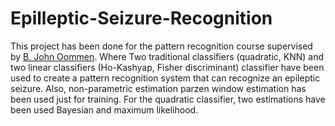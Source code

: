 # Epilleptic-Seizure-Recognition
This project has been done for the pattern recognition course supervised by [B. John Oommen](https://people.scs.carleton.ca/~oommen/). Where Two traditional classifiers (quadratic, KNN) and two linear classifiers (Ho-Kashyap, Fisher discriminant) classifier have been used to create a pattern recognition system that can recognize an epileptic seizure. Also, non-parametric estimation parzen window estimation has been used just for training. For the quadratic classifier, two estimations have been used Bayesian and maximum likelihood. 

